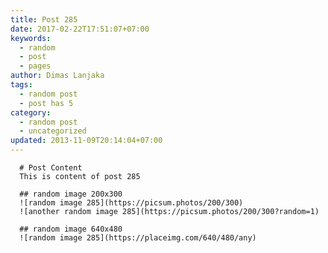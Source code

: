 ```yaml
---
title: Post 285
date: 2017-02-22T17:51:07+07:00
keywords:
  - random
  - post
  - pages
author: Dimas Lanjaka
tags:
  - random post
  - post has 5
category:
  - random post
  - uncategorized
updated: 2013-11-09T20:14:04+07:00
---
```


      # Post Content
      This is content of post 285

      ## random image 200x300
      ![random image 285](https://picsum.photos/200/300)
      ![another random image 285](https://picsum.photos/200/300?random=1)

      ## random image 640x480
      ![random image 285](https://placeimg.com/640/480/any)
      